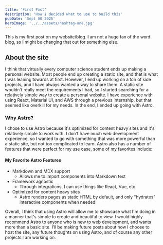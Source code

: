 ```yaml
---
title: 'First Post'
description: 'How I decided what to use to build this'
pubDate: 'Sept 08 2025'
heroImage: '../../assets/hashtag-one.jpg'
---
```


This is my first post on my website/blog. I am not a huge fan of the word blog, so I might be changing that out for something else. 

## About the site
I think that virtually every computer science student ends up making a personal website. Most people end up creating a static site, and that is what I was leaning towards at first. However, I end up working on a ton of side projects, and I have always wanted a way to share them. A static site wouldn't really meet the requirements I had, so I started searching for a relatively simple way to create a personal website. I have experience with using React, Material UI, and AWS through a previous internship, but that seemed like overkill for my needs. In the end, I ended up going with Astro. 

### Why Astro?
I chose to use Astro because it's optimized for content heavy sites and it's relatively simple to work with. I don't have much web development experience, so I wanted to go with something that was more powerful than a static site, but not too complicated to learn. Astro also has a number of features that were perfect for my use case, some of my favorites include:

#### My Favorite Astro Features
- Markdown and MDX support
    - Allows me to import components into Markdown text
- Framework agnostic
    - Through integrations, I can use things like React, Vue, etc.
- Optimized for content heavy sites
    - Astro renders pages as static HTML by default, and only "hydrates" interactive components when needed

Overall, I think that using Astro will allow me to showcase what I'm doing in a manner that's simple to create and beautiful to view. I would highly recommend Astro to anyone who is new to web development, and wants more than a basic site. I'll be making future posts about how I choose to host the site, any future thoughts on using Astro, and of course any other projects I am working on. 
